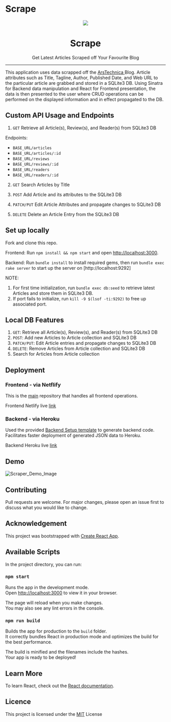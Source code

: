# Scrape

<p align="center"><img src="https://img.icons8.com/external-kiranshastry-gradient-kiranshastry/344/external-scraper-construction-and-tools-kiranshastry-gradient-kiranshastry.png" /></p>

<h1 align="center">Scrape</h1>

<p align="center"> Get Latest Articles Scraped off Your Favourite Blog</p>

<hr/>

This application uses data scrapped off the <a href="https://arstechnica.com/"> ArsTechnica </a> Blog. Article attributes such as Title, Tagline, Author, Published Date, and Web URL to the particular article are grabbed and stored in a SQLite3 DB. Using Sinatra for Backend data manipulation and React for Frontend presentation, the data is then presented to the user where CRUD operations can be performed on the displayed information and in effect propagated to the DB. 

## Custom API Usage and Endpoints

1. `GET` Retrieve all Article(s), Review(s), and Reader(s) from SQLite3 DB

Endpoints: 
- `BASE_URL/articles`
- `BASE_URL/articles/:id`
- `BASE_URL/reviews`
- `BASE_URL/reviews/:id`
- `BASE_URL/readers`
- `BASE_URL/readers/:id`

2. `GET` Search Articles by Title

3. `POST` Add Article and its attributes to the SQLite3 DB

4. `PATCH/PUT` Edit Article Attributes and propagate changes to SQLite3 DB

5. `DELETE` Delete an Article Entry from the SQLite3 DB

## Set up locally
Fork and clone this repo.

Frontend: Run `npm install && npm start` and open [http://localhost:3000](http://localhost:3000).

Backend: Run `bundle install` to install required gems, then run `bundle exec rake server` to start up the server on [http://localhost:9292] 

NOTE: 
1. For first time initialization, run `bundle exec db:seed` to retrieve latest Articles and store them in SQLite3 DB.
2. If port fails to initialize, run `kill -9 $(lsof -ti:9292)` to free up associated port.

## Local DB Features
1. `GET`: Retrieve all Article(s), Review(s), and Reader(s) from SQLite3 DB 
2. `POST`: Add new Articles to Article collection and SQLite3 DB
3. `PATCH/PUT`: Edit Article entries and propagate changes to SQLite3 DB
4. `DELETE`: Remove Articles from Article collection and SQLite3 DB
5. Search for Articles from Article collection</li>
 
## Deployment
### Frontend - via Netflify
This is the [main](https://github.com/citixenken/scrape/tree/main/scrape-frontend) repository that handles all frontend operations.

Frontend Netlify live [link](https://bookhub-app.netlify.app/)

### Backend - via Heroku
Used the provided [Backend Setup template](https://github.com/citixenken/scrape/tree/main/scrape-backend) to generate backend code. Facilitates faster deployment of generated JSON data to Heroku.

Backend Heroku live [link](https://bookhub-app.herokuapp.com/)

## Demo
![Scraper_Demo_Image](public/scraper.png)

## Contributing

Pull requests are welcome. For major changes, please open an issue first to discuss what you would like to change.

## Acknowledgement

This project was bootstrapped with [Create React App](https://github.com/facebook/create-react-app).

## Available Scripts

In the project directory, you can run:

### `npm start`

Runs the app in the development mode.\
Open [http://localhost:3000](http://localhost:3000) to view it in your browser.

The page will reload when you make changes.\
You may also see any lint errors in the console.

### `npm run build`

Builds the app for production to the `build` folder.\
It correctly bundles React in production mode and optimizes the build for the best performance.

The build is minified and the filenames include the hashes.\
Your app is ready to be deployed!

## Learn More

To learn React, check out the [React documentation](https://reactjs.org/).

## Licence
This project is licensed under the <a href="https://choosealicense.com/licenses/mit/">MIT</a> License



